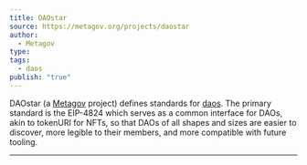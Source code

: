 ```yaml
---
title: DAOstar
source: https://metagov.org/projects/daostar
author:
  - Metagov
type: 
tags:
  - daos
publish: "true"
---
```


DAOstar (a [Metagov](library/Metagov.md) project) defines standards for [daos](tags/daos.md). The primary standard is the EIP-4824 which serves as a common interface for DAOs, akin to tokenURI for NFTs, so that DAOs of all shapes and sizes are easier to discover, more legible to their members, and more compatible with future tooling.

---
